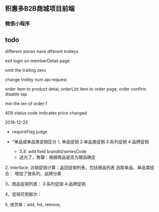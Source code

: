 ## 积惠多B2B商城项目前端

### 微信小程序

## todo

different stores have diferent trolleys

exit login on memberDetail page

omit the trailing zero

change trolley num api request

order item to product detai; orderList item to order page; order confirm disable tap

min the len of order:1

409 status code indicates price changed

2018-12-25

- requireFlag judge

- "单品或单品类促销区分
1, 单品促销   2:单品类促销 3:系列促销  4:品牌促销   
    - 3,4: add field brandId/seriesCode
    - 送光了，售罄：根据商品是否为赠品确定

2, interface:
    访销促销计算：返回促销列表，包括赠品列表
    选取单品、单品类组合： 增加了按系列、品牌分类

3，商品促销列表： 3:系列促销  4:品牌促销

4，促销可用额次：

5, 进货单：add, list, remove,